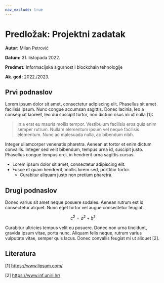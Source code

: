 ```yaml
---
nav_exclude: true
---
```


# Predložak: Projektni zadatak

**Autor:** Milan Petrović

**Datum:** 31. listopada 2022.

**Predmet:** Informacijska sigurnost i blockchain tehnologije

**Ak. god:** 2022./2023.

## Prvi podnaslov

Lorem ipsum dolor sit amet, consectetur adipiscing elit. Phasellus sit amet facilisis ipsum. Nunc congue accumsan sagittis. Donec lacinia, leo a consequat laoreet, leo dui suscipit tortor, non dictum risus mi ut nulla [1]:

> In a erat eu mauris mollis tempor. Vestibulum facilisis eros quis enim semper rutrum. Nullam elementum ipsum vel neque facilisis elementum. Nunc ac malesuada nulla, ac bibendum nibh.

Integer ullamcorper venenatis pharetra. Aenean at tortor et enim dictum convallis. Integer sed velit bibendum, tempus urna id, suscipit justo. Phasellus congue tempus orci, in hendrerit urna sagittis cursus.

- Lorem ipsum dolor sit amet, consectetur adipiscing elit.
- Fusce et quam hendrerit, mollis lorem sed, porttitor tortor.
  - Curabitur aliquam justo non pretium pharetra.

## Drugi podnaslov

Donec varius sit amet neque posuere sodales. Aenean rutrum est id consectetur aliquet. Nunc eget tortor vel augue consectetur feugiat.

$$ c^2 = a^2 + b^2$$

Curabitur ultricies tempus velit eu posuere. Donec non urna tincidunt, gravida ipsum vitae, porta nunc. Aliquam felis neque, rutrum varius vulputate vitae, semper quis lacus. Donec convallis feugiat mi ut aliquet [2].

## Literatura

[1] <https://www.lipsum.com/>

[2] <https://www.inf.uniri.hr/>
